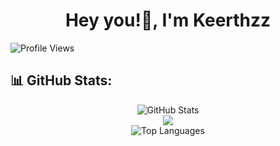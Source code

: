 <h1 align="center">Hey you!👋, I'm Keerthzz</h1>

![Profile Views](https://komarev.com/ghpvc/?username=Keerth-13&color=2d2d2d&labelColor=ffffff&style=flat-square)


## 📊 GitHub Stats:
<p align="center">
  <img src="https://github-readme-stats.vercel.app/api?username=Keerth-13&theme=dark&hide_border=false&include_all_commits=false&count_private=false" alt="GitHub Stats"/><br/>
  <img src="https://nirzak-streak-stats.vercel.app/?user=Keerth-13&theme=dark&hide_border=false"/><br/>
  <img src="https://github-readme-stats.vercel.app/api/top-langs/?username=Keerth-13&theme=dark&hide_border=false&include_all_commits=false&count_private=false&layout=compact" alt="Top Languages"/>
</p>
